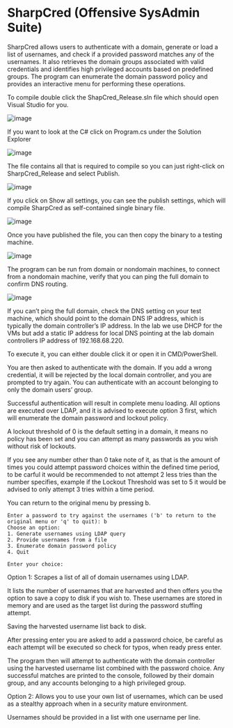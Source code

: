# SharpCred (Offensive SysAdmin Suite) 


SharpCred allows users to authenticate with a domain, generate or load a list of usernames, and check if a provided password matches any of the usernames. It also retrieves the domain groups associated with valid credentials and identifies high privileged accounts based on predefined groups. The program can enumerate the domain password policy and provides an interactive menu for performing these operations.


To compile double click the ShapCred_Release.sln file which should open Visual Studio for you.

![image](https://github.com/LaresLLC/OffensiveSysAdmin/assets/5783068/0275996a-4771-4af8-baa6-6c73bb6191c6)


 
If you want to look at the C# click on Program.cs under the Solution Explorer

![image](https://github.com/LaresLLC/OffensiveSysAdmin/assets/5783068/72d48a0e-8a06-426f-a2c3-d276dc85665f)




The file contains all that is required to compile so you can just right-click on SharpCred_Release and select Publish.

![image](https://github.com/LaresLLC/OffensiveSysAdmin/assets/5783068/d9eb0248-0906-489e-b06c-19311a71a7b8)



If you click on Show all settings, you can see the publish settings, which will compile SharpCred as self-contained single binary file.

![image](https://github.com/LaresLLC/OffensiveSysAdmin/assets/5783068/515523c2-ab16-4470-b4af-0eadaa1253ce)





Once you have published the file, you can then copy the binary to a testing machine.

![image](https://github.com/LaresLLC/OffensiveSysAdmin/assets/5783068/0bb6eaf3-2936-46cc-8400-80822296b471)

 
The program can be run from domain or nondomain machines, to connect from a nondomain machine, verify that you can ping the full domain to confirm DNS routing.


![image](https://github.com/LaresLLC/OffensiveSysAdmin/assets/5783068/01cf60b8-209a-473c-a610-685294dd2e28)
 
If you can’t ping the full domain, check the DNS setting on your test machine, which should point to the domain DNS IP address, which is typically the domain controller’s IP address.
In the lab we use DHCP for the VMs but add a static IP address for local DNS pointing at the lab domain controllers IP address of 192.168.68.220.

To execute it, you can either double click it or open it in CMD/PowerShell.
 
You are then asked to authenticate with the domain. If you add a wrong credential, it will be rejected by the local domain controller, and you are prompted to try again. You can authenticate with an account belonging to only the domain users’ group.

Successful authentication will result in complete menu loading. All options are executed over LDAP, and it is advised to execute option 3 first, which will enumerate the domain password and lockout policy.
 
A lockout threshold of 0 is the default setting in a domain, it means no policy has been set and you can attempt as many passwords as you wish without risk of lockouts.

 
If you see any number other than 0 take note of it, as that is the amount of times you could attempt password choices within the defined time period, to be carful it would be recommended to not attempt 2 less tries than the number specifies, example if the Lockout Threshold was set to 5 it would be advised to only attempt 3 tries within a time period.

You can return to the original menu by pressing b.

```
Enter a password to try against the usernames ('b' to return to the original menu or 'q' to quit): b
Choose an option:
1. Generate usernames using LDAP query
2. Provide usernames from a file
3. Enumerate domain password policy
4. Quit

Enter your choice:

```

Option 1: Scrapes a list of all of domain usernames using LDAP.
 
It lists the number of usernames that are harvested and then offers you the option to save a copy to disk if you wish to. These usernames are stored in memory and are used as the target list during the password stuffing attempt.

Saving the harvested username list back to disk.
 
After pressing enter you are asked to add a password choice, be careful as each attempt will be executed so check for typos, when ready press enter.
 
The program then will attempt to authenticate with the domain controller using the harvested username list combined with the password choice. Any successful matches are printed to the console, followed by their domain group, and any accounts belonging to a high privileged group.

Option 2: Allows you to use your own list of usernames, which can be used as a stealthy approach when in a security mature environment.

Usernames should be provided in a list with one username per line.

